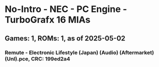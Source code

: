 # No-Intro - NEC - PC Engine - TurboGrafx 16 MIAs
## Games: 1, ROMs: 1, as of 2025-05-02

### Remute - Electronic Lifestyle (Japan) (Audio) (Aftermarket) (Unl).pce, CRC: 199ed2a4
